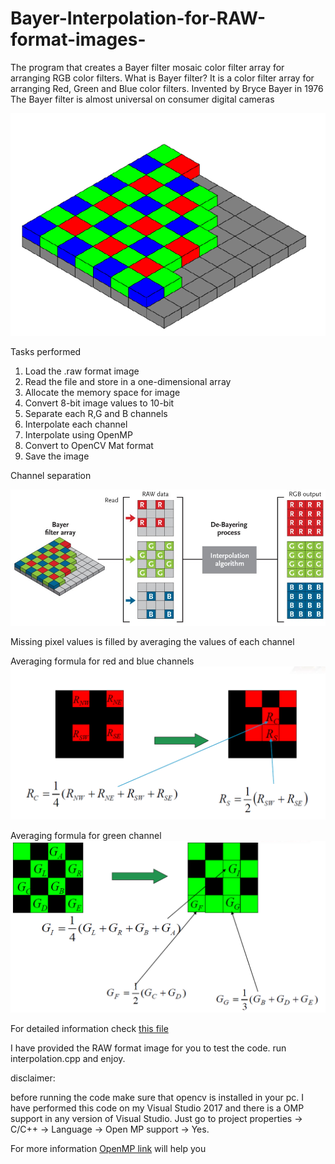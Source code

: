 # Bayer-Interpolation-for-RAW-format-images-
The program that creates a Bayer filter mosaic color filter array for arranging RGB color filters.
What is Bayer filter?
It is a color filter array for arranging Red, Green and Blue color filters. 
Invented by Bryce Bayer in 1976
The Bayer filter is almost universal on consumer digital cameras

![Alt text](/images/bayer.png)

Tasks performed
1) Load the .raw format image 
2) Read the file and store in a one-dimensional array
3) Allocate the memory space for image
4) Convert 8-bit image values to 10-bit
5) Separate each R,G and B channels
6) Interpolate each channel
7) Interpolate using OpenMP
8) Convert to OpenCV Mat format
9) Save the image


Channel separation

![Alt text](/images/bayer_3.jpg)

Missing pixel values is filled by averaging the values of each channel 



Averaging formula for red and blue channels
![Alt text](/images/bayer_4.PNG)

Averaging formula for green channel
![Alt text](/images/bayer_5.png)



For detailed information check [this file](https://github.com/Usmankhujaev/Bayer-Interpolation-for-RAW-format-images-using-OPENMP_library/blob/master/Bayer%20Interpolation%20using%20OpenMP.pdf)

I have provided the RAW format image for you to test the code.
run interpolation.cpp and enjoy.

disclaimer:

before running the code make sure that opencv is installed in your pc. I have performed this code on my Visual Studio 2017 and there is a OMP support in any version of Visual Studio. Just go to project properties -> C/C++ -> Language -> Open MP support -> Yes. 

For more information [OpenMP link](https://www.openmp.org/) will help you
